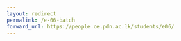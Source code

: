 ```yaml
---
layout: redirect
permalink: /e-06-batch
forward_url: https://people.ce.pdn.ac.lk/students/e06/
---
```

